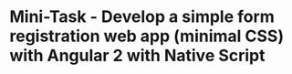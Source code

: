 # Mini-Task - Develop a simple form registration web app (minimal CSS) with Angular 2 with Native Script

